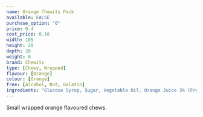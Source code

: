 ```yaml
---
name: Orange Chewits Pack
available: FALSE
purchase_option: "0"
price: 0.4
cost_price: 0.16
width: 105
height: 20
depth: 20
weight: 0
brand: Chewits
type: [Chewy, Wrapped]
flavour: [Orange]
colour: [Orange]
free: [Alcohol, Nut, Gelatin]
ingredients: "Glucose Syrup, Sugar, Vegetable Oil, Orange Juice 3% (From Concentrate), Lactic Acid, Egg White, Citric Acid, Hydrolysed Rice Protein, Natural Flavouring, Colour: Paprika Extract"
---
```

Small wrapped orange flavoured chews.
